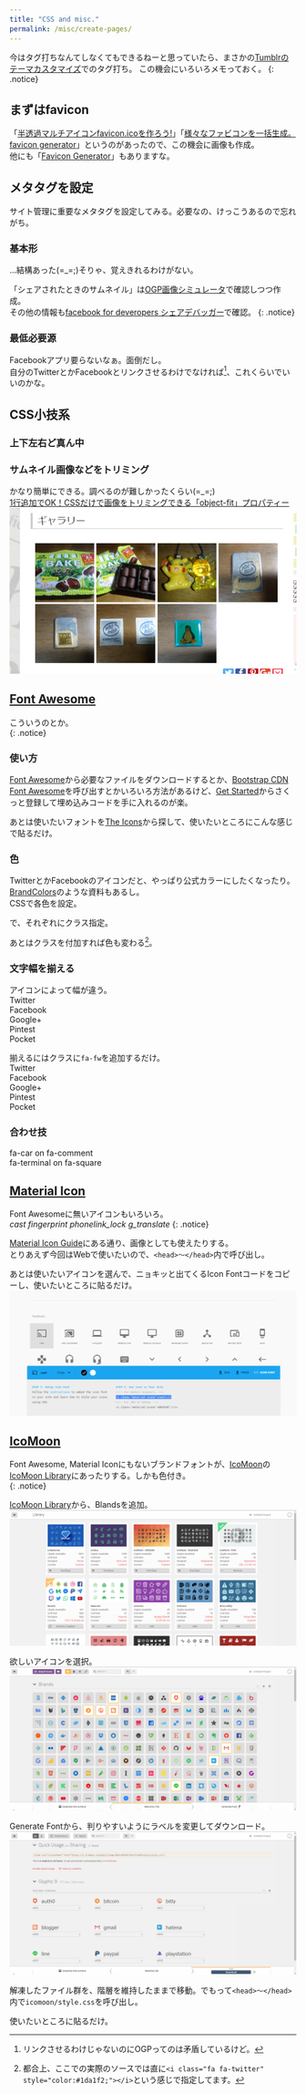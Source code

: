 ```yaml
---
title: "CSS and misc."
permalink: /misc/create-pages/
---
```

今はタグ打ちなんてしなくてもできるねーと思っていたら、まさかの[Tumblrのテーマカスタマイズ](/tumblr/custom-theme/)でのタグ打ち。
この機会にいろいろメモっておく。
{: .notice}

## まずはfavicon

「[半透過マルチアイコンfavicon.icoを作ろう!](https://ao-system.net/alphaicon/)」「[様々なファビコンを一括生成。favicon generator](https://ao-system.net/favicongenerator/)」というのがあったので、この機会に画像も作成。  
他にも「[Favicon Generator](http://realfavicongenerator.net/)」もありますな。

## メタタグを設定

サイト管理に重要なメタタグを設定してみる。必要なの、けっこうあるので忘れがち。  
### 基本形
…結構あった(=_=;)そりゃ、覚えきれるわけがない。  
<script src="https://gist.github.com/laureltreetop/f030be7a688c151ce0d377001bb6e071.js"></script>

「シェアされたときのサムネイル」は[OGP画像シミュレータ](http://ogimage.tsmallfield.com/)で確認しつつ作成。  
その他の情報も[facebook for deveropers シェアデバッガー](https://developers.facebook.com/tools/debug/sharing/)で確認。
{: .notice}

### 最低必要源  
Facebookアプリ要らないなぁ。面倒だし。  
自分のTwitterとかFacebookとリンクさせるわけでなければ[^minimal-opg]、これくらいでいいのかな。    
<script src="https://gist.github.com/laureltreetop/46e35bc34a0511019c8be263acc1e627.js"></script>  

[^minimal-opg]: リンクさせるわけじゃないのにOGPってのは矛盾しているけど。  

## CSS小技系  

### 上下左右ど真ん中
<script src="https://gist.github.com/laureltreetop/7ad147e484ee34ae98e33846f5c7ef1f.js"></script>

### サムネイル画像などをトリミング

かなり簡単にできる。調べるのが難しかったくらい(=_=;)  
[1行追加でOK！CSSだけで画像をトリミングできる「object-fit」プロパティー](https://www.webcreatorbox.com/tech/object-fit)  
[![image clipping](/assets/images/pages-image-clippings.png)](/assets/images/pages-image-clippings.png)
<script src="https://gist.github.com/laureltreetop/fb356054c993e94f974e02ff5bd9922c.js"></script>

## [Font Awesome](http://fontawesome.io/)

こういうのとか。  
<i class="fa fa-twitter"></i>
<i class="fa fa-facebook-official"></i>
<i class="fa fa-pinterest"></i>
<i class="fa fa-get-pocket"></i>
{: .notice}

### 使い方

[Font Awesome](http://fontawesome.io/)から必要なファイルをダウンロードするとか、[Bootstrap CDN Font Awesome](https://www.bootstrapcdn.com/fontawesome/)を呼び出すとかいろいろ方法があるけど、[Get Started](http://fontawesome.io/get-started/)からさくっと登録して埋め込みコードを手に入れるのが楽。
<script src="https://gist.github.com/laureltreetop/e8c228e14ccb0ee000be506947bf969e.js"></script>

あとは使いたいフォントを[The Icons](http://fontawesome.io/icons/)から探して、使いたいところにこんな感じで貼るだけ。  
<script src="https://gist.github.com/laureltreetop/0a6ea6e1beacd67032e6306f2248fcff.js"></script>

### 色

TwitterとかFacebookのアイコンだと、やっぱり公式カラーにしたくなったり。[BrandColors](https://brandcolors.net/)のような資料もあるし。  
CSSで各色を設定。
<script src="https://gist.github.com/laureltreetop/3757401d0268c747415fb55c94fa1dad.js"></script>
で、それぞれにクラス指定。
<script src="https://gist.github.com/laureltreetop/5af3aca1371f8467834b0a9d25cfee86.js"></script>

あとはクラスを付加すれば色も変わる[^brand-colors]。  
<i class="fa fa-twitter" style="color:#1da1f2;"></i> 
<i class="fa fa-facebook-official facebook" style="color:#3b5998;"></i> 
<i class="fa fa-google-plus google" style="color:#dd4b39;"></i> 
<i class="fa fa-pinterest pintest" style="color:#bd081c;"></i> 
<i class="fa fa-get-pocket pocket" style="color:#ef4056;"></i>

[^brand-colors]:都合上、ここでの実際のソースでは直に`<i class="fa fa-twitter" style="color:#1da1f2;"></i>`という感じで指定してます。

### 文字幅を揃える

アイコンによって幅が違う。  
<i class="fa fa-twitter" style="color:#1da1f2;"></i> Twitter  
<i class="fa fa-facebook-official facebook" style="color:#3b5998;"></i> Facebook  
<i class="fa fa-google-plus google" style="color:#dd4b39;"></i> Google+  
<i class="fa fa-pinterest pintest" style="color:#bd081c;"></i> Pintest  
<i class="fa fa-get-pocket pocket" style="color:#ef4056;"></i> Pocket  

揃えるにはクラスに`fa-fw`を追加するだけ。  
<i class="fa fa-fw fa-twitter" style="color:#1da1f2;"></i> Twitter  
<i class="fa fa-fw fa-facebook-official facebook" style="color:#3b5998;"></i> Facebook  
<i class="fa fa-fw fa-google-plus google" style="color:#dd4b39;"></i> Google+  
<i class="fa fa-fw fa-pinterest pintest" style="color:#bd081c;"></i> Pintest  
<i class="fa fa-fw fa-get-pocket pocket" style="color:#ef4056;"></i> Pocket  

### 合わせ技

<span class="fa-stack fa-lg">
  <i class="fa fa-comment-o fa-stack-2x"></i>
  <i class="fa fa-car fa-stack-1x"></i>
</span>
fa-car on fa-comment<br>

<span class="fa-stack fa-lg">
  <i class="fa fa-square fa-stack-2x"></i>
  <i class="fa fa-refresh fa-spin fa-stack-1x fa-inverse"></i>
</span>
fa-terminal on fa-square<br>

<script src="https://gist.github.com/laureltreetop/97e0a548f23b1c0d60c3e0a51d9348e8.js"></script>

## [Material Icon](https://material.io/icons/)

Font Awesomeに無いアイコンもいろいろ。  
<i class="material-icons">cast</i>
<i class="material-icons purple500">fingerprint</i>
<i class="material-icons">phonelink_lock</i>
<i class="material-icons">g_translate</i>
{: .notice}

[Material Icon Guide](http://google.github.io/material-design-icons/)にある通り、画像としても使えたりする。  
とりあえず今回はWebで使いたいので、`<head>～</head>`内で呼び出し。
<script src="https://gist.github.com/laureltreetop/b4526e7bc9b02bf97d01985de2c5af09.js"></script>

あとは使いたいアイコンを選んで、ニョキッと出てくるIcon Fontコードをコピーし、使いたいところに貼るだけ。
[![Material Icon Select](/assets/images/material-icon-select.png)](/assets/images/material-icon-select.png)

<script src="https://gist.github.com/laureltreetop/d22e06acc4b3df3f276fbfd3fe96685d.js"></script>

## [IcoMoon](https://icomoon.io/)

Font Awesome, Material Iconにもないブランドフォントが、[IcoMoon](https://icomoon.io/)の[IcoMoon Library](https://icomoon.io/app/#/select/library)にあったりする。しかも色付き。  
<span class="icon-hatena"></span>
<span class="icon-line"></span>
<span class="icon-auth0"></span>
<span class="icon-playstation"></span>
{: .notice}

[IcoMoon Library](https://icomoon.io/app/#/select/library)から、Blandsを追加。
[![IcoMoon Library](/assets/images/icomoon-library.png)](/assets/images/icomoon-library.png)

欲しいアイコンを選択。
[![IcoMoon Brands Select](/assets/images/icomoon-brands-select.png)](/assets/images/icomoon-brands-select.png)

Generate Fontから、判りやすいようにラベルを変更してダウンロード。
[![IcoMoon label](/assets/images/icomoon-set-icon-label.png)](/assets/images/icomoon-set-icon-label.png)

解凍したファイル群を、階層を維持したままで移動。でもって`<head>～</head>`内で`icomoon/style.css`を呼び出し。
<script src="https://gist.github.com/laureltreetop/65876d3d2cab91fa8d90fe0bceed4426.js"></script>

使いたいところに貼るだけ。
<script src="https://gist.github.com/laureltreetop/83b59e657e93eeb0ee48ecb3b69bad94.js"></script>
